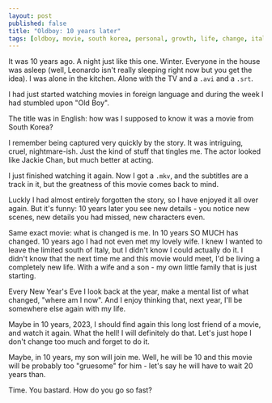 ```yaml
---
layout: post
published: false
title: "Oldboy: 10 years later"
tags: [oldboy, movie, south korea, personal, growth, life, change, italy, uk, night]
---
```

It was 10 years ago. A night just like this one. Winter. Everyone in the house
was asleep (well, Leonardo isn't really sleeping right now but you get the idea).
I was alone in the kitchen. Alone with the TV and a `.avi` and a `.srt`.

I had just started watching movies in foreign language and during the week I had
stumbled upon "Old Boy".

The title was in English: how was I supposed to know it was a movie from
South Korea?

I remember being captured very quickly by the story. It was intriguing, cruel,
nightmare-ish. Just the kind of stuff that tingles me. The actor looked like
Jackie Chan, but much better at acting.

I just finished watching it again. Now I got a `.mkv`, and the subtitles are a
track in it, but the greatness of this movie comes back to mind.

Luckly I had almost entirely forgotten the story, so I have enjoyed it all over
again. But it's funny: 10 years later you see new details - you notice new scenes,
new details you had missed, new characters even.

Same exact movie: what is changed is me. In 10 years SO MUCH has changed.
10 years ago I had not even met my lovely wife. I knew I wanted to leave the
limited south of Italy, but I didn't know I could actually do it. I didn't know
that the next time me and this movie would meet, I'd be living a completely new
life. With a wife and a son - my own little family that is just starting.

Every New Year's Eve I look back at the year, make a mental list of what changed,
"where am I now". And I enjoy thinking that, next year, I'll be somewhere else
again with my life.

Maybe in 10 years, 2023, I should find again this long lost friend of a movie,
and watch it again. What the hell! I will definitely do that. Let's just hope
I don't change too much and forget to do it.

Maybe, in 10 years, my son will join me. Well, he will be 10 and this movie
will be probably too "gruesome" for him - let's say he will have to wait 20
years than.

Time. You bastard. How do you go so fast?
